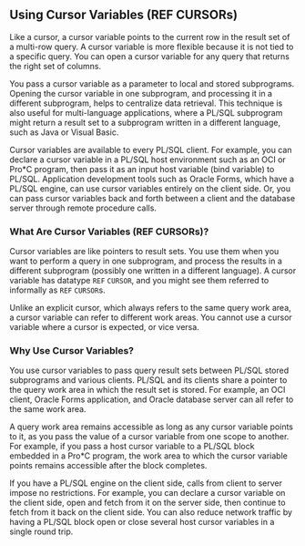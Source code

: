 ## Using Cursor Variables (REF CURSORs)

Like a cursor, a cursor variable points to the current row in the result set of a multi-row query. A cursor variable is more flexible because it is  not tied to a specific query. You can open a cursor variable for any  query that returns the right set of columns.

You pass a cursor variable as a parameter to local and stored  subprograms. Opening the cursor variable in one subprogram, and  processing it in a different subprogram, helps to centralize data  retrieval. This technique is also useful for multi-language  applications, where a PL/SQL subprogram might return a result set to a  subprogram written in a different language, such as Java or Visual  Basic.

Cursor variables are available to every PL/SQL client. For example,  you can declare a cursor variable in a PL/SQL host environment such as  an OCI or Pro*C program, then pass it as an input host variable (bind  variable) to PL/SQL. Application development tools such as Oracle Forms, which have a PL/SQL engine, can use cursor variables entirely on the  client side. Or, you can pass cursor variables back and forth between a  client and the database server through remote procedure calls.



### What Are Cursor Variables (REF CURSORs)?

Cursor variables are like pointers to result sets. You use them when you want  to perform a query in one subprogram, and process the results in a  different subprogram (possibly one written in a different language). A  cursor variable has datatype `REF` `CURSOR`, and you might see them referred to informally as `REF` `CURSOR`s.

Unlike an explicit cursor, which always refers to the same query work area, a  cursor variable can refer to different work areas. You cannot use a  cursor variable where a cursor is expected, or vice versa.



### Why Use Cursor Variables?

You use cursor  variables to pass query result sets between PL/SQL stored subprograms  and various clients. PL/SQL and its clients share a pointer to the query work area in which the result set is stored. For example, an OCI  client, Oracle Forms application, and Oracle database server can all  refer to the same work area.

A query work area remains accessible as long as any cursor variable  points to it, as you pass the value of a cursor variable from one scope  to another. For example, if you pass a host cursor variable to a PL/SQL  block embedded in a Pro*C program, the work area to which the cursor  variable points remains accessible after the block completes.

If you have a PL/SQL engine on the client side, calls from client to  server impose no restrictions. For example, you can declare a cursor  variable on the client side, open and fetch from it on the server side,  then continue to fetch from it back on the client side. You can also  reduce network traffic by having a PL/SQL block open or close several  host cursor variables in a single round trip.
